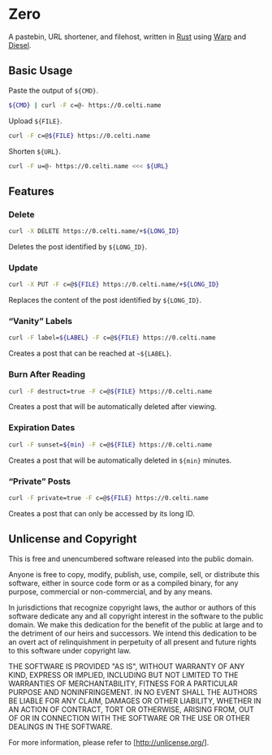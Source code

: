 # Zero
A pastebin, URL shortener, and filehost, written in [Rust](https://www.rust-lang.org) using [Warp](https://github.com/seanmonstar/warp) and [Diesel](https://github.com/diesel-rs/diesel).

## Basic Usage
Paste the output of `${CMD}`.
```sh
${CMD} | curl -F c=@- https://0.celti.name
```

Upload `${FILE}`.
```sh
curl -F c=@${FILE} https://0.celti.name
```

Shorten `${URL}`.
```sh
curl -F u=@- https://0.celti.name <<< ${URL}
```

## Features
### Delete
```sh
curl -X DELETE https://0.celti.name/+${LONG_ID}
```
Deletes the post identified by `${LONG_ID}`.
### Update
```sh
curl -X PUT -F c=@${FILE} https://0.celti.name/+${LONG_ID}
```
Replaces the content of the post identified by `${LONG_ID}`.
### “Vanity” Labels
```sh
curl -F label=${LABEL} -F c=@${FILE} https://0.celti.name
```
Creates a post that can be reached at `~${LABEL}`.
### Burn After Reading
```sh
curl -F destruct=true -F c=@${FILE} https://0.celti.name
```
Creates a post that will be automatically deleted after viewing.
### Expiration Dates
```sh
curl -F sunset=${min} -F c=@${FILE} https://0.celti.name
```
Creates a post that will be automatically deleted in `${min}` minutes.
### “Private” Posts
```sh
curl -F private=true -F c=@${FILE} https://0.celti.name
```
Creates a post that can only be accessed by its long ID.

## Unlicense and Copyright
This is free and unencumbered software released into the public domain.

Anyone is free to copy, modify, publish, use, compile, sell, or distribute
this software, either in source code form or as a compiled binary, for any
purpose, commercial or non-commercial, and by any means.

In jurisdictions that recognize copyright laws, the author or authors of this
software dedicate any and all copyright interest in the software to the public
domain. We make this dedication for the benefit of the public at large and to
the detriment of our heirs and successors. We intend this dedication to be an
overt act of relinquishment in perpetuity of all present and future rights to
this software under copyright law.

THE SOFTWARE IS PROVIDED "AS IS", WITHOUT WARRANTY OF ANY KIND, EXPRESS OR
IMPLIED, INCLUDING BUT NOT LIMITED TO THE WARRANTIES OF MERCHANTABILITY,
FITNESS FOR A PARTICULAR PURPOSE AND NONINFRINGEMENT.  IN NO EVENT SHALL THE
AUTHORS BE LIABLE FOR ANY CLAIM, DAMAGES OR OTHER LIABILITY, WHETHER IN AN
ACTION OF CONTRACT, TORT OR OTHERWISE, ARISING FROM, OUT OF OR IN CONNECTION
WITH THE SOFTWARE OR THE USE OR OTHER DEALINGS IN THE SOFTWARE.

For more information, please refer to [http://unlicense.org/].
